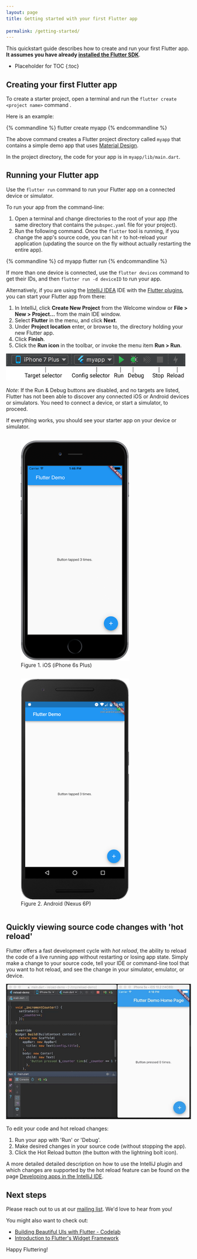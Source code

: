 ```yaml
---
layout: page
title: Getting started with your first Flutter app

permalink: /getting-started/
---
```


This quickstart guide describes how to create and run your first Flutter app. **It assumes you have already [installed the Flutter SDK](/setup/)**.

* Placeholder for TOC
{:toc}

## Creating your first Flutter app

To create a starter project, open a terminal and run the `flutter create <project name>` command .

Here is an example:

{% commandline %}
flutter create myapp
{% endcommandline %}

The above command creates a Flutter project directory called `myapp` that contains a simple demo
app that uses [Material Design](https://www.google.com/design/spec/material-design/introduction.html).

In the project directory, the code for your app is in `myapp/lib/main.dart`.

## Running your Flutter app

Use the `flutter run` command to run your Flutter app on a connected
device or simulator.

To run your app from the command-line:

1. Open a terminal and change directories to the root of your app (the same directory that
contains the `pubspec.yaml` file for your project).
2. Run the following command. Once the `flutter` tool is running, if you change the app's
source code, you can hit `r` to hot-reload your application (updating the source on the fly
without actually restarting the entire app).

{% commandline %}
cd myapp
flutter run
{% endcommandline %}


If more than one device is connected, use the `flutter devices` command
to get their IDs, and then `flutter run -d deviceID` to run your app.

Alternatively, if you are using the [IntelliJ
IDEA](https://www.jetbrains.com/idea/) IDE with the [Flutter
plugins](/intellij-setup/), you can start your Flutter app from there:

1. In IntelliJ, click **Create New Project** from the Welcome window or
**File > New > Project...** from the main IDE window.
1. Select **Flutter** in the menu, and click **Next**.
1. Under **Project location** enter, or browse to, the directory holding your new Flutter app.
1. Click **Finish**.
1. Click the **Run icon** in the toolbar, or invoke the menu item **Run > Run**.

![Main IntelliJ toolbar](/images/intellij/main-toolbar.png)

*Note*: If the Run & Debug buttons are disabled, and no targets are listed, Flutter
has not been able to discover any connected iOS or Android devices or simulators.
You need to connect a device, or start a simulator, to proceed.

If everything works, you should see your starter app on your device or simulator.

<div id="starter-app-screenshots">
  <figure style='display: inline-block'>
    <img src="/images/flutter-starter-app-ios.png" alt="Starter App on iOS">
    <figcaption>Figure 1. iOS (iPhone 6s Plus)</figcaption>
  </figure>
  <figure style='display: inline-block'>
    <img src="/images/flutter-starter-app-android.png" alt="Starter App on Android">
    <figcaption>Figure 2. Android (Nexus 6P)</figcaption>
  </figure>
</div>

## Quickly viewing source code changes with 'hot reload'

Flutter offers a fast development cycle with _hot reload_,
the ability to reload the code of a live running app
without restarting or losing app state. Simply make a
change to your source code, tell your IDE or command-line
tool that you want to hot reload, and see the change
in your simulator, emulator, or device.

![Hot reload in IntelliJ](/images/intellij/hot-reload.gif)

To edit your code and hot reload changes:

1. Run your app with 'Run' or 'Debug'.
1. Make desired changes in your source code (without stopping the app).
1. Click the Hot Reload button (the button with the lightning bolt icon).

A more detailed detailed description on how to use the IntelliJ plugin and which
changes are supported by the hot reload feature can be found on the page
[Developing apps in the IntelliJ IDE](../intellij-ide/).

## Next steps

Please reach out to us at our [mailing list][mailinglist]. We'd love
to hear from you!

You might also want to check out:
* [Building Beautiful UIs with Flutter - Codelab](https://codelabs.developers.google.com/codelabs/flutter/index.html#0)
* [Introduction to Flutter's Widget Framework](/widgets-intro/)

Happy Fluttering!


[mailinglist]: mailto:flutter-dev@googlegroups.com
